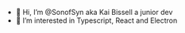 - 👋 Hi, I’m @SonofSyn aka Kai Bissell a junior dev
- 👀 I’m interested in Typescript, React and Electron

<!---
SonofSyn/SonofSyn is a ✨ special ✨ repository because its `README.md` (this file) appears on your GitHub profile.
You can click the Preview link to take a look at your changes.
--->
